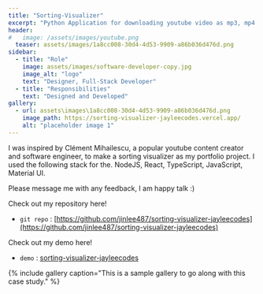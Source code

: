 ```yaml
---
title: "Sorting-Visualizer"
excerpt: "Python Application for downloading youtube video as mp3, mp4 file."
header:
#   image: /assets/images/youtube.png
  teaser: assets/images/1a8cc008-30d4-4d53-9909-a86b036d476d.png
sidebar:
  - title: "Role"
    image: assets/images/software-developer-copy.jpg
    image_alt: "logo"
    text: "Designer, Full-Stack Developer"
  - title: "Responsibilities"
    text: "Designed and Developed"
gallery:
  - url: assets\images\1a8cc008-30d4-4d53-9909-a86b036d476d.png
    image_path: https://sorting-visualizer-jayleecodes.vercel.app/
    alt: "placeholder image 1"
---
```


I was inspired by Clément Mihailescu, a popular youtube content creator and software engineer, to make a sorting visualizer as my portfolio project. I used the following stack for the. NodeJS, React, TypeScript, JavaScript, Material UI. 

Please message me with any feedback, I am happy talk :)

Check out my repository here!
- `git repo` : [https://github.com/jinlee487/sorting-visualizer-jayleecodes](https://github.com/jinlee487/sorting-visualizer-jayleecodes)

Check out my demo here!
- `demo` : [sorting-visualizer-jayleecodes](https://sorting-visualizer-jayleecodes.vercel.app/)

{% include gallery caption="This is a sample gallery to go along with this case study." %}
